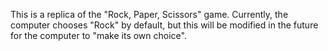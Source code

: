 This is a replica of the "Rock, Paper, Scissors" game. Currently, the computer chooses "Rock" by default, but this will be modified in the future for the computer to "make its own choice".
